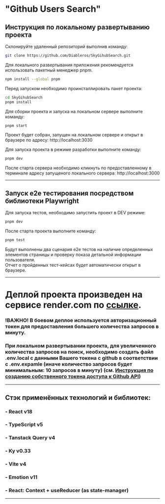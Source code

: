 # "Github Users Search"

## Инструкция по локальному развертыванию проекта

Склонируйте удаленный репозиторий выполнив команду:

```bash
git clone https://github.com/Diableros/SkyGihubSearch.git
```

Для локального развертывания приложения рекомендуется использовать пакетный менеджер pnpm.

```bash
npm install --global pnpm
```

Перед запуском необходимо проинсталлировать пакет проекта:

```bash
cd SkyGihubSearch
pnpm install
```

Для сборки проекта и запуска на локальном сервере выполните команду:

```bash
pnpm start
```

Проект будет собран, запущен на локальном сервере и открыт в браузере по адресу: http://localhost:3030

Для запуска проекта в режиме разработки выполните команду:

```bash
pnpm dev
```

После старта сервера необходимо кликнуть по предоставленному в терминале адресу запущеного локального сервера: http://localhost:3000

---

## Запуск e2e тестирования посредством библиотеки Playwright

Для запуска тестов, необходимо запустить проект в DEV режиме:

```bash
pnpm dev
```

После старта проекта выполните команду:

```bash
pnpm test
```

Будут выполнены два сценария e2e тестов на наличие определенных элементов страницы и проверку показа детальной информации пользователя.  
Отчет о пройденных тест-кейсах будет автоматичеcки открыт в браузере.

---

# Деплой проекта произведен на сервисе render.com по [ссылке](https://skygithubsearch.onrender.com).

### !ВАЖНО! В боевом деплое используется авторизационный токен для предоставления большего количества запросов в минуту.

### При локальном развертывании проекта, для увеличенного количества запросов на поиск, необходимо создать файл .env.local с данными Вашего токена с github в соответствии с .env.expamle (иначе количество запросов будет минимальным: 10 запросов в минуту) (см. [Инструкция по созданию собственного токена доступа к Github API](https://docs.github.com/en/authentication/keeping-your-account-and-data-secure/managing-your-personal-access-tokens#creating-a-fine-grained-personal-access-token))

---

## Стэк применённых технологий и библиотек:

### - React v18

### - TypeScript v5

### - Tanstack Query v4

### - Ky v0.33

### - Vite v4

### - Emotion v11

### - React: Context + useReducer (as state-manager)

---
